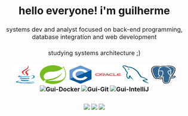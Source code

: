   <div align="center" style="display: inline_block"><br>
  <h1>hello everyone! i'm guilherme</h1>
  <h3 style="font-weight: normal">systems dev and analyst focused on back-end programming, database integration and web development<h3>
  <h3 style="font-weight: normal">studying systems architecture ;)<h3>
  <img align="justify" alt="Gui-Java" height="50" width="70" src="https://raw.githubusercontent.com/devicons/devicon/master/icons/java/java-original.svg">
  <img align="justify" alt="Gui-Spring" height="50" width="70" src="https://raw.githubusercontent.com/devicons/devicon/1119b9f84c0290e0f0b38982099a2bd027a48bf1/icons/spring/spring-original.svg">
  <img align="justify" alt="Gui-C" height="50" width="70" src="https://raw.githubusercontent.com/devicons/devicon/1119b9f84c0290e0f0b38982099a2bd027a48bf1/icons/c/c-original.svg">
  <img align="justify" alt="Gui-Oracle" height="50" width="70" src="https://raw.githubusercontent.com/devicons/devicon/1119b9f84c0290e0f0b38982099a2bd027a48bf1/icons/oracle/oracle-original.svg">
  <img align="justify" alt="Gui-Mysql" height="50" width="70" src="https://raw.githubusercontent.com/devicons/devicon/6910f0503efdd315c8f9b858234310c06e04d9c0/icons/mysql/mysql-original.svg">
  <img align="justify" alt="Gui-Postgresql" height="50" width="70" src="https://raw.githubusercontent.com/devicons/devicon/6910f0503efdd315c8f9b858234310c06e04d9c0/icons/postgresql/postgresql-original.svg">
  <br>
  <img align="justify" alt="Gui-Docker" height="50" width="70" src="https://cdn.jsdelivr.net/gh/devicons/devicon/icons/docker/docker-original.svg">
  <img align="justify" alt="Gui-Git" height="50" width="70" src="https://cdn.jsdelivr.net/gh/devicons/devicon/icons/git/git-original.svg">
  <img align="justify" alt="Gui-IntelliJ" height="50" width="70" src="https://cdn.jsdelivr.net/gh/devicons/devicon/icons/intellij/intellij-original.svg">
</div>
  
  ##
 
<div align="center"> 
  <a href="https://www.instagram.com/guilhermesier_/" target="_blank"><img src="https://img.shields.io/badge/-Instagram-%23E4405F?style=for-the-badge&logo=instagram&logoColor=white" target="_blank"></a>
  <a href = "mailto:contato.guilhermereislima@gmail.com"><img src="https://img.shields.io/badge/-Gmail-%23333?style=for-the-badge&logo=gmail&logoColor=white" target="_blank"></a>
  <a href="https://www.linkedin.com/in/guilherme-reis-lima/" target="_blank"><img src="https://img.shields.io/badge/-LinkedIn-%230077B5?style=for-the-badge&logo=linkedin&logoColor=white" target="_blank"></a> 
  
</div>
